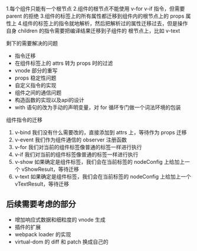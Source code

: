 1.每个组件只能有一个根节点
2.组件的根节点不能使用 v-for v-if 指令，但需要 parent 的拒绝
3.组件的标签上的所有属性都迁移到组件内的根节点上的 props 属性上
4.组件的标签上的指令就地解析，然后把解析过的属性迁移过去，但是操作自身 children 的指令需要把编译结果迁移到子组件的
  根节点上，比如 v-text


剩下的需要解决的问题
+ 指令迁移
+ 在组件标签上的 attrs 转为 props 时的过滤
+ vnode 部分的重写
+ props 稳定性问题
+ 自定义指令的实现
+ 组件之间的通信问题
+ 构造函数的实现以及api的设计
+ with 语句的改为手动的声明变量，对 for 循环专门做一个词法环境的包装

组件指令的迁移
1. v-bind 我们没有什么需要改的，直接添加到 attrs 上，等待作为 props 迁移
2. v-event 我们作为组件通信的 observer 注册函数
3. v-for 我们对当前的组件标签像普通的标签一样进行执行
4. v-if 我们对当前的组件标签像普通的标签一样进行执行
5. v-show 如果确定是组件标签，我们会在当前标签的 nodeConfig 上给加上一个 vShowResult，等待迁移
6. v-text 如果确定是组件标签，我们会在当前标签的 nodeConfig 上给加上一个 vTextResult，等待迁移

## 后续需要考虑的部分
+ 增加响应式数据和细粒度的 vnode 生成
+ 插件的扩展
+ webpack loader 的实现
+ virtual-dom 的 diff 和 patch 换成自己的